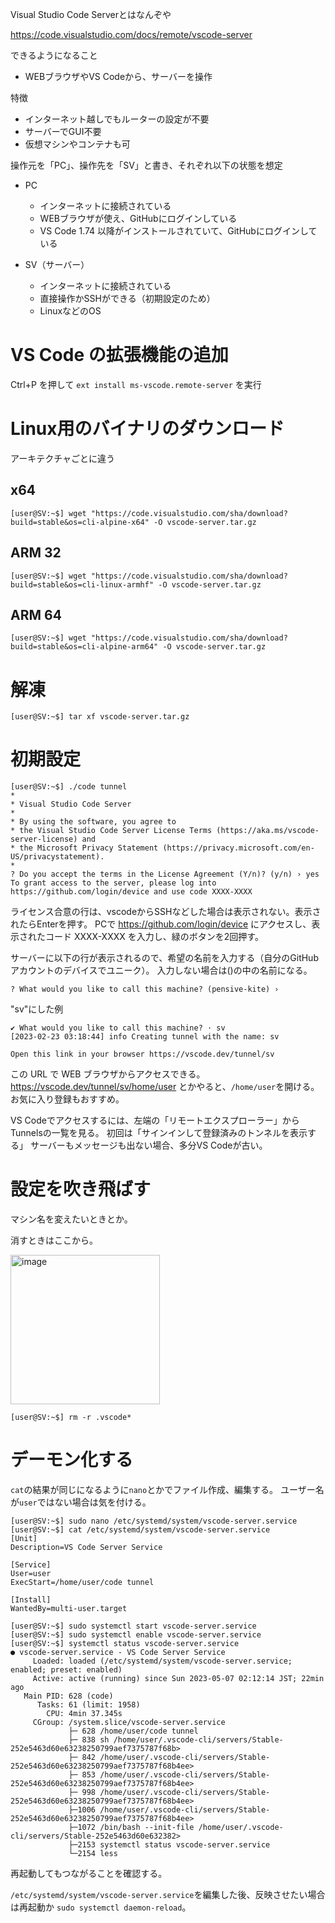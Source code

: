 Visual Studio Code Serverとはなんぞや

https://code.visualstudio.com/docs/remote/vscode-server

できるようになること
- WEBブラウザやVS Codeから、サーバーを操作

特徴
- インターネット越しでもルーターの設定が不要
- サーバーでGUI不要
- 仮想マシンやコンテナも可

操作元を「PC」、操作先を「SV」と書き、それぞれ以下の状態を想定

- PC
  - インターネットに接続されている
  - WEBブラウザが使え、GitHubにログインしている
  - VS Code 1.74 以降がインストールされていて、GitHubにログインしている

- SV（サーバー）
  - インターネットに接続されている
  - 直接操作かSSHができる（初期設定のため）
  - LinuxなどのOS

# VS Code の拡張機能の追加

Ctrl+P を押して `ext install ms-vscode.remote-server` を実行

# Linux用のバイナリのダウンロード

アーキテクチャごとに違う

## x64

```
[user@SV:~$] wget "https://code.visualstudio.com/sha/download?build=stable&os=cli-alpine-x64" -O vscode-server.tar.gz
```

## ARM 32

```
[user@SV:~$] wget "https://code.visualstudio.com/sha/download?build=stable&os=cli-linux-armhf" -O vscode-server.tar.gz
```

## ARM 64

```
[user@SV:~$] wget "https://code.visualstudio.com/sha/download?build=stable&os=cli-alpine-arm64" -O vscode-server.tar.gz
```

# 解凍

```
[user@SV:~$] tar xf vscode-server.tar.gz
```

# 初期設定

```
[user@SV:~$] ./code tunnel
*
* Visual Studio Code Server
*
* By using the software, you agree to
* the Visual Studio Code Server License Terms (https://aka.ms/vscode-server-license) and
* the Microsoft Privacy Statement (https://privacy.microsoft.com/en-US/privacystatement).
*
? Do you accept the terms in the License Agreement (Y/n)? (y/n) › yes
To grant access to the server, please log into https://github.com/login/device and use code XXXX-XXXX
```

ライセンス合意の行は、vscodeからSSHなどした場合は表示されない。表示されたらEnterを押す。
PCで https://github.com/login/device にアクセスし、表示されたコード XXXX-XXXX を入力し、緑のボタンを2回押す。

サーバーに以下の行が表示されるので、希望の名前を入力する（自分のGitHubアカウントのデバイスでユニーク）。
入力しない場合は()の中の名前になる。

```
? What would you like to call this machine? (pensive-kite) › 
```

"sv"にした例

```
✔ What would you like to call this machine? · sv
[2023-02-23 03:18:44] info Creating tunnel with the name: sv

Open this link in your browser https://vscode.dev/tunnel/sv
```

この URL で WEB ブラウザからアクセスできる。
https://vscode.dev/tunnel/sv/home/user とかやると、`/home/user`を開ける。
お気に入り登録もおすすめ。

VS Codeでアクセスするには、左端の「リモートエクスプローラー」からTunnelsの一覧を見る。
初回は「サインインして登録済みのトンネルを表示する」
サーバーもメッセージも出ない場合、多分VS Codeが古い。

# 設定を吹き飛ばす

マシン名を変えたいときとか。

消すときはここから。

<img width="239" alt="image" src="https://user-images.githubusercontent.com/16854724/236639519-5d28a708-7bad-4e8c-8437-33cd470ff100.png">

```
[user@SV:~$] rm -r .vscode*
```

# デーモン化する

`cat`の結果が同じになるように`nano`とかでファイル作成、編集する。
ユーザー名が`user`ではない場合は気を付ける。

```
[user@SV:~$] sudo nano /etc/systemd/system/vscode-server.service
[user@SV:~$] cat /etc/systemd/system/vscode-server.service
[Unit]
Description=VS Code Server Service

[Service]
User=user
ExecStart=/home/user/code tunnel

[Install]
WantedBy=multi-user.target

[user@SV:~$] sudo systemctl start vscode-server.service
[user@SV:~$] sudo systemctl enable vscode-server.service
[user@SV:~$] systemctl status vscode-server.service
● vscode-server.service - VS Code Server Service
     Loaded: loaded (/etc/systemd/system/vscode-server.service; enabled; preset: enabled)
     Active: active (running) since Sun 2023-05-07 02:12:14 JST; 22min ago
   Main PID: 628 (code)
      Tasks: 61 (limit: 1958)
        CPU: 4min 37.345s
     CGroup: /system.slice/vscode-server.service
             ├─ 628 /home/user/code tunnel
             ├─ 838 sh /home/user/.vscode-cli/servers/Stable-252e5463d60e63238250799aef7375787f68b>
             ├─ 842 /home/user/.vscode-cli/servers/Stable-252e5463d60e63238250799aef7375787f68b4ee>
             ├─ 853 /home/user/.vscode-cli/servers/Stable-252e5463d60e63238250799aef7375787f68b4ee>
             ├─ 998 /home/user/.vscode-cli/servers/Stable-252e5463d60e63238250799aef7375787f68b4ee>
             ├─1006 /home/user/.vscode-cli/servers/Stable-252e5463d60e63238250799aef7375787f68b4ee>
             ├─1072 /bin/bash --init-file /home/user/.vscode-cli/servers/Stable-252e5463d60e632382>
             ├─2153 systemctl status vscode-server.service
             └─2154 less

```

再起動してもつながることを確認する。

`/etc/systemd/system/vscode-server.service`を編集した後、反映させたい場合は再起動か
`sudo systemctl daemon-reload`。
